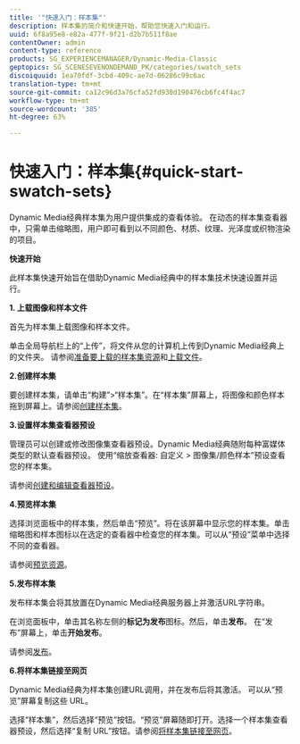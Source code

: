 ```yaml
---
title: '"快速入门：样本集"'
description: 样本集的简介和快速开始，帮助您快速入门和运行。
uuid: 6f8a95e8-e82a-477f-9f21-d2b7b511f8ae
contentOwner: admin
content-type: reference
products: SG_EXPERIENCEMANAGER/Dynamic-Media-Classic
geptopics: SG_SCENESEVENONDEMAND_PK/categories/swatch_sets
discoiquuid: 1ea70fdf-3cbd-409c-ae7d-06286c99c6ac
translation-type: tm+mt
source-git-commit: ca12c96d3a76cfa52fd930d190476cb6fc4f4ac7
workflow-type: tm+mt
source-wordcount: '385'
ht-degree: 63%

---
```



# 快速入门：样本集{#quick-start-swatch-sets}

Dynamic Media经典样本集为用户提供集成的查看体验。 在动态的样本集查看器中，只需单击缩略图，用户即可看到以不同颜色、材质、纹理、光泽度或织物渲染的项目。

**快速开始**

此样本集快速开始旨在借助Dynamic Media经典中的样本集技术快速设置并运行。

**1. 上载图像和样本文件**

首先为样本集上载图像和样本文件。

单击全局导航栏上的“上传”，将文件从您的计算机上传到Dynamic Media经典上的文件夹。 请参阅[准备要上载的样本集资源](preparing-swatch-set-assets-upload.md#preparing-swatch-set-assets-for-upload)和[上载文件](uploading-files.md#uploading-your-files)。

**2.创建样本集**

要创建样本集，请单击“构建”>“样本集”。在“样本集”屏幕上，将图像和颜色样本拖到屏幕上。请参阅[创建样本集](creating-swatch-set.md#creating-a-swatch-set)。

**3.设置样本集查看器预设**

管理员可以创建或修改图像集查看器预设。Dynamic Media经典随附每种富媒体类型的默认查看器预设。 使用“缩放查看器: 自定义 > 图像集/颜色样本”预设查看您的样本集。

请参阅[创建和编辑查看器预设](application-setup.md#adding-and-editing-viewer-presets)。

**4.预览样本集**

选择浏览面板中的样本集，然后单击“预览”。将在该屏幕中显示您的样本集。单击缩略图和样本图标以在选定的查看器中检查您的样本集。可以从“预设”菜单中选择不同的查看器。

请参阅[预览资源](previewing-asset.md#previewing-an-asset)。

**5.发布样本集**

发布样本集会将其放置在Dynamic Media经典服务器上并激活URL字符串。

在浏览面板中，单击其名称左侧的&#x200B;**标记为发布**&#x200B;图标。然后，单击&#x200B;**发布**。 在“发布”屏幕上，单击&#x200B;**开始发布**。

请参阅[发布](publishing-files.md#publishing-files)。

**6.将样本集链接至网页**

Dynamic Media经典为样本集创建URL调用，并在发布后将其激活。 可以从“预览”屏幕复制这些 URL。

选择“样本集”，然后选择“预览”按钮。“预览”屏幕随即打开。选择一个样本集查看器预设，然后选择“复制 URL”按钮。请参阅[将样本集链接至网页](linking-swatch-set-web-page.md#linking-a-swatch-set-to-a-web-page)。
